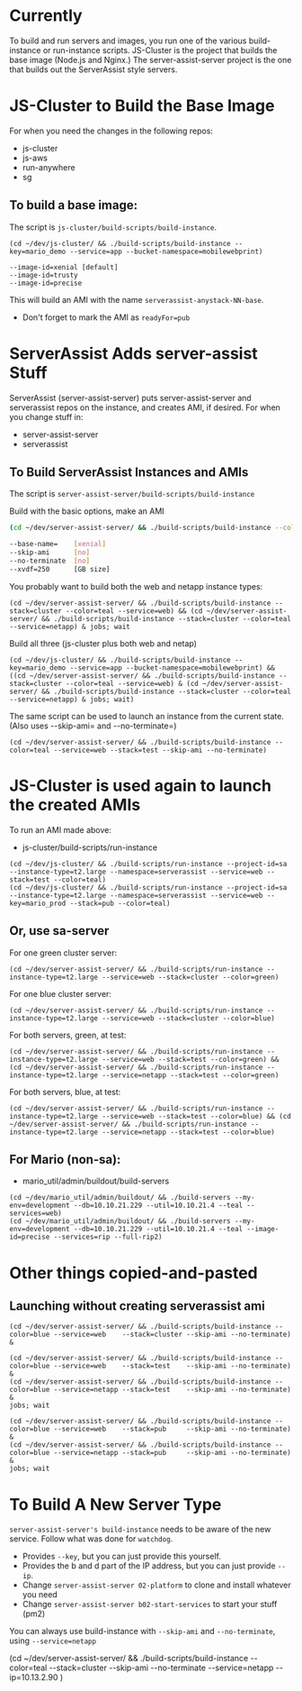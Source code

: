 
# Currently

To build and run servers and images, you run one of the various build-instance or
run-instance scripts. JS-Cluster is the project that builds the base image (Node.js
and Nginx.) The server-assist-server project is the one that builds out the ServerAssist
style servers.

# JS-Cluster to Build the Base Image

For when you need the changes in the following repos:

* js-cluster
* js-aws
* run-anywhere
* sg

## To build a base image:

The script is `js-cluster/build-scripts/build-instance`.


```
(cd ~/dev/js-cluster/ && ./build-scripts/build-instance --key=mario_demo --service=app --bucket-namespace=mobilewebprint)

--image-id=xenial [default]
--image-id=trusty
--image-id=precise
```

This will build an AMI with the name `serverassist-anystack-NN-base`.

* Don't forget to mark the AMI as `readyFor=pub`

# ServerAssist Adds server-assist Stuff

ServerAssist (server-assist-server) puts server-assist-server and serverassist repos
on the instance, and creates AMI, if desired. For when you change stuff in:

* server-assist-server
* serverassist

## To Build ServerAssist Instances and AMIs

The script is `server-assist-server/build-scripts/build-instance`



Build with the basic options, make an AMI

```sh
(cd ~/dev/server-assist-server/ && ./build-scripts/build-instance --color=teal --service=web --stack=cluster)

--base-name=    [xenial]
--skip-ami      [no]
--no-terminate  [no]
--xvdf=250      [GB size]
```

You probably want to build both the web and netapp instance types:

```
(cd ~/dev/server-assist-server/ && ./build-scripts/build-instance --stack=cluster --color=teal --service=web) && (cd ~/dev/server-assist-server/ && ./build-scripts/build-instance --stack=cluster --color=teal --service=netapp) & jobs; wait
```

Build all three (js-cluster plus both web and netap)

```
(cd ~/dev/js-cluster/ && ./build-scripts/build-instance --key=mario_demo --service=app --bucket-namespace=mobilewebprint) && ((cd ~/dev/server-assist-server/ && ./build-scripts/build-instance --stack=cluster --color=teal --service=web) & (cd ~/dev/server-assist-server/ && ./build-scripts/build-instance --stack=cluster --color=teal --service=netapp) & jobs; wait)
```


The same script can be used to launch an instance from the current state. (Also uses --skip-ami= and --no-terminate=)

```
(cd ~/dev/server-assist-server/ && ./build-scripts/build-instance --color=teal --service=web --stack=test --skip-ami --no-terminate)
```

# JS-Cluster is used again to launch the created AMIs

To run an AMI made above:

* js-cluster/build-scripts/run-instance

```
(cd ~/dev/js-cluster/ && ./build-scripts/run-instance --project-id=sa --instance-type=t2.large --namespace=serverassist --service=web --stack=test --color=teal)
(cd ~/dev/js-cluster/ && ./build-scripts/run-instance --project-id=sa --instance-type=t2.large --namespace=serverassist --service=web --key=mario_prod --stack=pub --color=teal)
```

## Or, use sa-server

For one green cluster server:
```
(cd ~/dev/server-assist-server/ && ./build-scripts/run-instance --instance-type=t2.large --service=web --stack=cluster --color=green)
```

For one blue cluster server:
```
(cd ~/dev/server-assist-server/ && ./build-scripts/run-instance --instance-type=t2.large --service=web --stack=cluster --color=blue)
```

For both servers, green, at test:
```
(cd ~/dev/server-assist-server/ && ./build-scripts/run-instance --instance-type=t2.large --service=web --stack=test --color=green) && (cd ~/dev/server-assist-server/ && ./build-scripts/run-instance --instance-type=t2.large --service=netapp --stack=test --color=green)
```

For both servers, blue, at test:
```
(cd ~/dev/server-assist-server/ && ./build-scripts/run-instance --instance-type=t2.large --service=web --stack=test --color=blue) && (cd ~/dev/server-assist-server/ && ./build-scripts/run-instance --instance-type=t2.large --service=netapp --stack=test --color=blue)
```

## For Mario (non-sa):

* mario_util/admin/buildout/build-servers

```
(cd ~/dev/mario_util/admin/buildout/ && ./build-servers --my-env=development --db=10.10.21.229 --util=10.10.21.4 --teal --services=web)
(cd ~/dev/mario_util/admin/buildout/ && ./build-servers --my-env=development --db=10.10.21.229 --util=10.10.21.4 --teal --image-id=precise --services=rip --full-rip2)
```


# Other things copied-and-pasted

## Launching without creating serverassist ami

```
(cd ~/dev/server-assist-server/ && ./build-scripts/build-instance --color=blue --service=web    --stack=cluster --skip-ami --no-terminate) &

(cd ~/dev/server-assist-server/ && ./build-scripts/build-instance --color=blue --service=web    --stack=test    --skip-ami --no-terminate) &
(cd ~/dev/server-assist-server/ && ./build-scripts/build-instance --color=blue --service=netapp --stack=test    --skip-ami --no-terminate) &
jobs; wait

(cd ~/dev/server-assist-server/ && ./build-scripts/build-instance --color=blue --service=web    --stack=pub     --skip-ami --no-terminate) &
(cd ~/dev/server-assist-server/ && ./build-scripts/build-instance --color=blue --service=netapp --stack=pub     --skip-ami --no-terminate) &
jobs; wait

```

# To Build A New Server Type

`server-assist-server's build-instance` needs to be aware of the new service. Follow what was done for `watchdog`.

* Provides `--key`, but you can just provide this yourself.
* Provides the b and d part of the IP address, but you can just provide `--ip`.
* Change `server-assist-server 02-platform` to clone and install whatever you need
* Change `server-assist-server b02-start-services` to start your stuff (pm2)

You can always use build-instance with `--skip-ami` and `--no-terminate`, using `--service=netapp`

(cd ~/dev/server-assist-server/ && ./build-scripts/build-instance --color=teal --stack=cluster --skip-ami --no-terminate --service=netapp --ip=10.13.2.90 )



